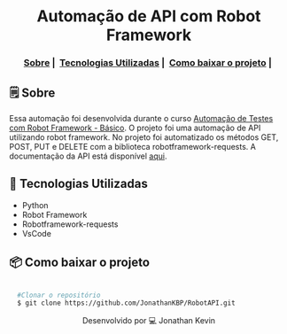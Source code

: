<h1 align="center">
  Automação de API com Robot Framework
</h1>

<h3 align="center">
  <a href="#-sobre">Sobre</a>&nbsp;|&nbsp;
  <a href="#-tecnologias-utilizadas">Tecnologias Utilizadas</a>&nbsp;|&nbsp;
  <a href="#-como-baixar-o-projeto">Como baixar o projeto</a>&nbsp;|&nbsp;
</h3>

## 🗒 Sobre

Essa automação foi desenvolvida durante o curso [Automação de Testes com Robot Framework - Básico](https://www.udemy.com/course/automacao-de-testes-com-robot-framework-basico/). 
O projeto foi uma automação de API utilizando robot framework. No projeto foi automatizado os métodos GET, POST, PUT e DELETE com a biblioteca robotframework-requests. A documentação da API está disponível [aqui](https://fakerestapi.azurewebsites.net/index.html).

## 🚀 Tecnologias Utilizadas

  * Python
  * Robot Framework
  * Robotframework-requests  
  * VsCode
  
## 📦 Como baixar o projeto

```bash

  #Clonar o repositório
  $ git clone https://github.com/JonathanKBP/RobotAPI.git

```
<p align="center">
Desenvolvido por 💻  Jonathan Kevin
</p>
